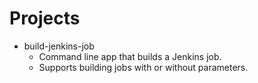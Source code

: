 # Projects
* build-jenkins-job
  * Command line app that builds a Jenkins job.
  * Supports building jobs with or without parameters.
